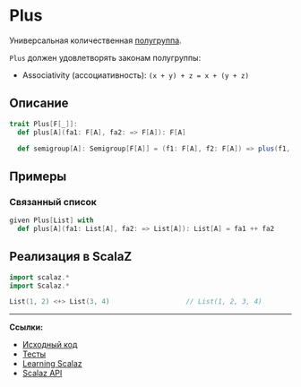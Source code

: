 # Plus

Универсальная количественная [полугруппа](https://scalabook.gitflic.space/docs/typeclass/monoid/semigroup). 

`Plus` должен удовлетворять законам полугруппы:

- Associativity (ассоциативность): `(x + y) + z = x + (y + z)`


## Описание

```scala
trait Plus[F[_]]:
  def plus[A](fa1: F[A], fa2: => F[A]): F[A]

  def semigroup[A]: Semigroup[F[A]] = (f1: F[A], f2: F[A]) => plus(f1, f2)
```

## Примеры

### Связанный список

```scala
given Plus[List] with
  def plus[A](fa1: List[A], fa2: => List[A]): List[A] = fa1 ++ fa2
```


## Реализация в ScalaZ

```scala
import scalaz.*
import Scalaz.*

List(1, 2) <+> List(3, 4)                   // List(1, 2, 3, 4)
```


---

**Ссылки:**

- [Исходный код](https://gitflic.ru/project/artemkorsakov/scalabook/blob?file=examples%2Fsrc%2Fmain%2Fscala%2Ftypeclass%2Fmonad%2FPlus.scala&plain=1)
- [Тесты](https://gitflic.ru/project/artemkorsakov/scalabook/blob?file=examples%2Fsrc%2Ftest%2Fscala%2Ftypeclass%2Fmonad%2FPlusSuite.scala)
- [Learning Scalaz](http://eed3si9n.com/learning-scalaz/MonadPlus.html)
- [Scalaz API](https://javadoc.io/doc/org.scalaz/scalaz-core_3/7.3.6/scalaz/Plus.html)
